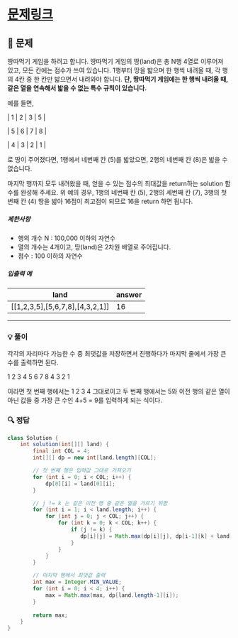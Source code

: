 # [문제링크](https://school.programmers.co.kr/learn/courses/30/lessons/12913)

## 📝 문제

땅따먹기 게임을 하려고 합니다. 땅따먹기 게임의 땅(land)은 총 N행 4열로 이루어져 있고, 모든 칸에는 점수가 쓰여 있습니다. 1행부터 땅을 밟으며 한 행씩 내려올 때, 각 행의 4칸 중 한 칸만 밟으면서 내려와야 합니다. **단, 땅따먹기 게임에는 한 행씩 내려올 때, 같은 열을 연속해서 밟을 수 없는 특수 규칙이 있습니다.**

예를 들면,

| 1 | 2 | 3 | 5 |

| 5 | 6 | 7 | 8 |

| 4 | 3 | 2 | 1 |

로 땅이 주어졌다면, 1행에서 네번째 칸 (5)를 밟았으면, 2행의 네번째 칸 (8)은 밟을 수 없습니다.

마지막 행까지 모두 내려왔을 때, 얻을 수 있는 점수의 최대값을 return하는 solution 함수를 완성해 주세요. 위 예의 경우, 1행의 네번째 칸 (5), 2행의 세번째 칸 (7), 3행의 첫번째 칸 (4) 땅을 밟아 16점이 최고점이 되므로 16을 return 하면 됩니다.

##### 제한사항

- 행의 개수 N : 100,000 이하의 자연수
- 열의 개수는 4개이고, 땅(land)은 2차원 배열로 주어집니다.
- 점수 : 100 이하의 자연수

##### 입출력 예

|land|answer|
|---|---|
|\[\[1,2,3,5\],\[5,6,7,8\],\[4,3,2,1\]\]|16|

---

### 💡 풀이

각각의 자리마다 가능한 수 중 최댓값을 저장하면서 진행하다가 마지막 줄에서 가장 큰 수를 출력하면 된다.

1 2 3 4
5 6 7 8
4 3 2 1

이라면 첫 번째 행에서는 1 2 3 4 그대로이고
두 번째 행에서는 5와 이전 행의 같은 열이 아닌 값들 중 가장 큰 수인 4+5 = 9를 입력하게 되는 식이다.


### 🔍 정답

```java
class Solution {
    int solution(int[][] land) {
        final int COL = 4;
        int[][] dp = new int[land.length][COL];

		// 첫 번째 행은 입력값 그대로 가져오기
        for (int i = 0; i < COL; i++) {
            dp[0][i] = land[0][i];
        }

		// j != k 는 같은 이전 행 중 같은 열을 거르기 위함
        for (int i = 1; i < land.length; i++) {
            for (int j = 0; j < COL; j++) {
                for (int k = 0; k < COL; k++) {
                    if (j != k) {
                       dp[i][j] = Math.max(dp[i][j], dp[i-1][k] + land[i][j]);
                    }
                }
            }
        }

		// 마지막 행에서 최댓값 출력
        int max = Integer.MIN_VALUE;
        for (int i = 0; i < 4; i++) {
            max = Math.max(max, dp[land.length-1][i]);
        }
        
        return max;
    }
}
```